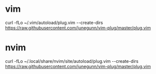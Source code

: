# vim
curl -fLo ~/.vim/autoload/plug.vim --create-dirs  https://raw.githubusercontent.com/junegunn/vim-plug/master/plug.vim
# nvim 
curl -fLo ~/.local/share/nvim/site/autoload/plug.vim --create-dirs \
    https://raw.githubusercontent.com/junegunn/vim-plug/master/plug.vim
